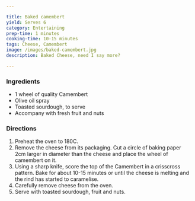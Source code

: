 ```yaml
---

title: Baked camembert
yield: Serves 6
category: Entertaining
prep-time: 1 minutes
cooking-time: 10-15 minutes
tags: Cheese, Camembert
image: /images/baked-camembert.jpg
description: Baked Cheese, need I say more?

---
```


### Ingredients

* 1 wheel of quality Camembert
* Olive oil spray
* Toasted sourdough, to serve
* Accompany with fresh fruit and nuts

### Directions

1. Preheat the oven to 180C.
2. Remove the cheese from its packaging. Cut a circle of baking paper 2cm larger in diameter than the cheese and place the wheel of camembert on it.
3. Using a sharp knife, score the top of the Camembert in a crisscross pattern. Bake for about 10-15 minutes or until the cheese is melting and the rind has started to caramelise.
4. Carefully remove cheese from the oven.
5. Serve with toasted sourdough, fruit and nuts.
